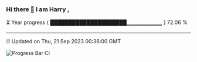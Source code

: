 ### Hi there 👋 I am Harry , 

⏳ Year progress { █████████████████████▁▁▁▁▁▁▁▁▁ } 72.06 %

---

⏰ Updated on Thu, 21 Sep 2023 00:36:00 GMT

![Progress Bar CI](https://github.com/duykhang68/duykhang68/workflows/Progress%20Bar%20CI/badge.svg)
